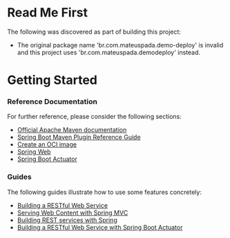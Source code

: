 # Read Me First
The following was discovered as part of building this project:

* The original package name 'br.com.mateuspada.demo-deploy' is invalid and this project uses 'br.com.mateuspada.demodeploy' instead.

# Getting Started

### Reference Documentation
For further reference, please consider the following sections:

* [Official Apache Maven documentation](https://maven.apache.org/guides/index.html)
* [Spring Boot Maven Plugin Reference Guide](https://docs.spring.io/spring-boot/docs/2.3.1.RELEASE/maven-plugin/reference/html/)
* [Create an OCI image](https://docs.spring.io/spring-boot/docs/2.3.1.RELEASE/maven-plugin/reference/html/#build-image)
* [Spring Web](https://docs.spring.io/spring-boot/docs/2.3.1.RELEASE/reference/htmlsingle/#boot-features-developing-web-applications)
* [Spring Boot Actuator](https://docs.spring.io/spring-boot/docs/2.3.1.RELEASE/reference/htmlsingle/#production-ready)

### Guides
The following guides illustrate how to use some features concretely:

* [Building a RESTful Web Service](https://spring.io/guides/gs/rest-service/)
* [Serving Web Content with Spring MVC](https://spring.io/guides/gs/serving-web-content/)
* [Building REST services with Spring](https://spring.io/guides/tutorials/bookmarks/)
* [Building a RESTful Web Service with Spring Boot Actuator](https://spring.io/guides/gs/actuator-service/)

